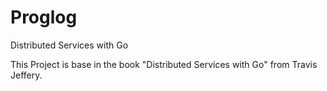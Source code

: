# Proglog
Distributed Services with Go

This Project is base in the book "Distributed Services with Go" from Travis Jeffery.